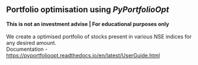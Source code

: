 ## Portfolio optimisation using *PyPortfolioOpt*
**This is not an investment advise | For educational purposes only** <br/>
<br>
We create a optimised portfolio of stocks present in various NSE indices for any desired amount.\
Documentation - https://pyportfolioopt.readthedocs.io/en/latest/UserGuide.html

